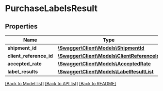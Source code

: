 # PurchaseLabelsResult

## Properties
Name | Type | Description | Notes
------------ | ------------- | ------------- | -------------
**shipment_id** | [**\Swagger\Client\Models\ShipmentId**](ShipmentId.md) |  | 
**client_reference_id** | [**\Swagger\Client\Models\ClientReferenceId**](ClientReferenceId.md) |  | [optional] 
**accepted_rate** | [**\Swagger\Client\Models\AcceptedRate**](AcceptedRate.md) |  | 
**label_results** | [**\Swagger\Client\Models\LabelResultList**](LabelResultList.md) |  | 

[[Back to Model list]](../../README.md#documentation-for-models) [[Back to API list]](../../README.md#documentation-for-api-endpoints) [[Back to README]](../../README.md)

